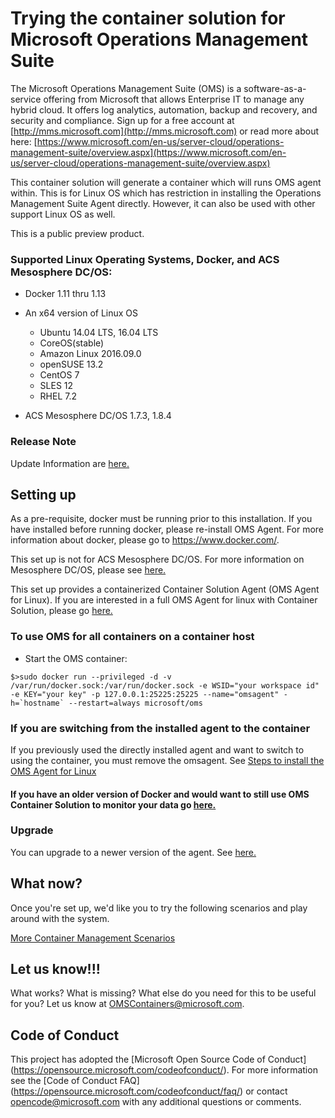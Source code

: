 # Trying the container solution for Microsoft Operations Management Suite

The Microsoft Operations Management Suite (OMS) is a software-as-a-service offering from Microsoft that allows Enterprise IT to manage any hybrid cloud. It offers log analytics, automation, backup and recovery, and security and compliance.  Sign up for a free account at [http://mms.microsoft.com](http://mms.microsoft.com) or read more about here: [https://www.microsoft.com/en-us/server-cloud/operations-management-suite/overview.aspx](https://www.microsoft.com/en-us/server-cloud/operations-management-suite/overview.aspx)

This container solution will generate a container which will runs OMS agent within. This is for Linux OS which has restriction in installing the Operations Management Suite Agent directly. However, it can also be used with other support Linux OS as well.

This is a public preview product. 

### Supported Linux Operating Systems, Docker, and ACS Mesosphere DC/OS:

- Docker 1.11 thru 1.13

- An x64 version of Linux OS
	- Ubuntu 14.04 LTS, 16.04 LTS
	- CoreOS(stable)
	- Amazon Linux 2016.09.0
	- openSUSE 13.2
	- CentOS 7
	- SLES 12
	- RHEL 7.2

- ACS Mesosphere DC/OS 1.7.3, 1.8.4

### Release Note
Update Information are [here.](https://github.com/Microsoft/OMS-docker/blob/master/ReleaseNote.md)

## Setting up
As a pre-requisite, docker must be running prior to this installation. If you have installed before running docker, please re-install OMS Agent. For more information about docker, please go to https://www.docker.com/.

This set up is not for ACS Mesosphere DC/OS. For more information on Mesosphere DC/OS, please see [here.](ACSDCOSHowTo.md)

This set up provides a containerized Container Solution Agent (OMS Agent for Linux). If you are interested in a full OMS Agent for linux with Container Solution, please go [here.](https://github.com/Microsoft/OMS-Agent-for-Linux)


### To use OMS for all containers on a container host

- Start the OMS container:
```
$>sudo docker run --privileged -d -v /var/run/docker.sock:/var/run/docker.sock -e WSID="your workspace id" -e KEY="your key" -p 127.0.0.1:25225:25225 --name="omsagent" -h=`hostname` --restart=always microsoft/oms
```

### If you are switching from the installed agent to the container

If you previously used the directly installed agent and want to switch to using the container, you must remove the omsagent.
See [Steps to install the OMS Agent for Linux](https://github.com/Microsoft/OMS-Agent-for-Linux/blob/master/docs/OMS-Agent-for-Linux.md)

#### If you have an older version of Docker and would want to still use OMS Container Solution to monitor your data go [here.](https://github.com/Microsoft/OMS-docker/blob/master/OlderVersionREADME.md)

### Upgrade
You can upgrade to a newer version of the agent. See [here.](https://github.com/Microsoft/OMS-docker/blob/master/Upgrade.md)

## What now?
Once you're set up, we'd like you to try the following scenarios and play around with the system.

[More Container Management Scenarios](http://github.com/Microsoft/OMS-Agent-for-Linux/blob/master/docs/Docker-Instructions.md#overview)

## Let us know!!!
What works? What is missing? What else do you need for this to be useful for you? Let us know at OMSContainers@microsoft.com.

## Code of Conduct

This project has adopted the [Microsoft Open Source Code of Conduct]
(https://opensource.microsoft.com/codeofconduct/).  For more
information see the [Code of Conduct FAQ]
(https://opensource.microsoft.com/codeofconduct/faq/) or contact
[opencode@microsoft.com](mailto:opencode@microsoft.com) with any
additional questions or comments.
